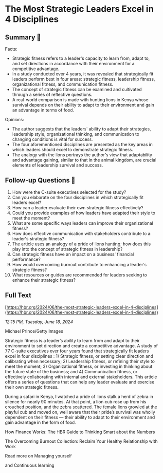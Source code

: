 # The Most Strategic Leaders Excel in 4 Disciplines

## Summary 🤖

Facts:
- Strategic fitness refers to a leader's capacity to learn from, adapt to, and set directions in accordance with their environment for a competitive advantage.
- In a study conducted over 4 years, it was revealed that strategically fit leaders perform best in four areas: strategic fitness, leadership fitness, organizational fitness, and communication fitness.
- The concept of strategic fitness can be examined and cultivated through a series of reflective questions.
- A real-world comparison is made with hunting lions in Kenya whose survival depends on their ability to adapt to their environment and gain an advantage in terms of food.

Opinions:
- The author suggests that the leaders' ability to adapt their strategies, leadership style, organizational thinking, and communication to changing conditions is vital for success.
- The four aforementioned disciplines are presented as the key areas in which leaders should excel to demonstrate strategic fitness.
- The analogy with the lions portrays the author's view that adaptability and advantage gaining, similar to that in the animal kingdom, are crucial elements of leadership survival and success.

## Follow-up Questions 🤖

1. How were the C-suite executives selected for the study? 
2. Can you elaborate on the four disciplines in which strategically fit leaders excel? 
3. How can a leader evaluate their own strategic fitness effectively?
4. Could you provide examples of how leaders have adapted their style to meet the moment?
5. What are some specific ways leaders can improve their organizational fitness? 
6. How does effective communication with stakeholders contribute to a leader's strategic fitness?
7. The article uses an analogy of a pride of lions hunting; how does this play into the concept of strategic fitness in leadership?
8. Can strategic fitness have an impact on a business' financial performance? 
9. How would overcoming burnout contribute to enhancing a leader's strategic fitness? 
10. What resources or guides are recommended for leaders seeking to enhance their strategic fitness?

## Full Text

[https://hbr.org/2024/06/the-most-strategic-leaders-excel-in-4-disciplines](https://hbr.org/2024/06/the-most-strategic-leaders-excel-in-4-disciplines)

*12:15 PM, Tuesday, June 18, 2024*

Michael Prince/Getty Images

Strategic fitness is a leader’s ability to learn from and adapt to their environment to set direction and create a competitive advantage. A study of 77 C-suite executives over four years found that strategically fit leaders excel in four disciplines : 1) Strategic fitness, or setting clear direction and calibrating when necessary; 2) Leadership fitness, or refining their style to meet the moment; 3) Organizational fitness, or investing in thinking about the future state of the business; and 4) Communication fitness, or effectively collaborating with internal and external stakeholders. This article offers a series of questions that can help any leader evaluate and exercise their own strategic fitness.

During a safari in Kenya, I watched a pride of lions stalk a herd of zebra in silence for nearly 90 minutes. At that point, a lion cub rose up from his crouched position, and the zebra scattered. The female lions growled at the playful cub and moved on, well aware that their pride’s survival was wholly dependent on their fitness — their ability to adapt to their environment and gain advantage in the form of food.

How Finance Works: The HBR Guide to Thinking Smart about the Numbers

The Overcoming Burnout Collection: Reclaim Your Healthy Relationship with Work

Read more on Managing yourself

and Continuous learning

